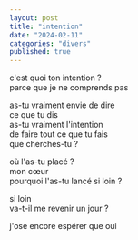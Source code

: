 ```yaml
---
layout: post
title: "intention"
date: "2024-02-11"
categories: "divers"
published: true
---
```


c'est quoi ton intention ?  
parce que je ne comprends pas  

as-tu vraiment envie de dire  
ce que tu dis  
as-tu vraiment l'intention  
de faire tout ce que tu fais  
que cherches-tu ?  

où l'as-tu placé ?  
mon cœur  
pourquoi l'as-tu lancé si loin ?  

si loin  
va-t-il me revenir un jour ?

j'ose encore espérer que oui  
